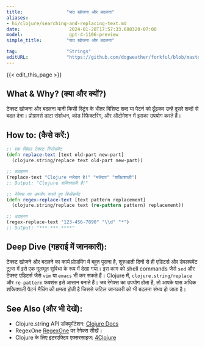 ```yaml
---
title:                "पाठ खोजना और बदलना"
aliases:
- hi/clojure/searching-and-replacing-text.md
date:                  2024-01-20T17:57:33.688320-07:00
model:                 gpt-4-1106-preview
simple_title:         "पाठ खोजना और बदलना"

tag:                  "Strings"
editURL:              "https://github.com/dogweather/forkful/blob/master/content/hi/clojure/searching-and-replacing-text.md"
---
```


{{< edit_this_page >}}

## What & Why? (क्या और क्यों?)
टेक्स्ट खोजना और बदलना यानी किसी स्ट्रिंग के भीतर विशिष्ट शब्द या पैटर्न को ढूँढकर उन्हें दूसरे शब्दों से बदल देना। प्रोग्रामर्स डाटा संशोधन, कोड रिफैक्टरिंग, और ऑटोमेशन में इसका उपयोग करते हैं।

## How to: (कैसे करें:)
```clojure
;; एक सिंपल टेक्स्ट रिप्लेसमेंट
(defn replace-text [text old-part new-part]
  (clojure.string/replace text old-part new-part))

;; उदाहरण
(replace-text "Clojure मजेदार है!" "मजेदार" "शक्तिशाली")
;; Output: "Clojure शक्तिशाली है!"

;; रेगेक्स का उपयोग करते हुए रिप्लेसमेंट
(defn regex-replace-text [text pattern replacement]
  (clojure.string/replace text (re-pattern pattern) replacement))

;; उदाहरण
(regex-replace-text "123-456-7890" "\\d" "*")
;; Output: "***-***-****"
```

## Deep Dive (गहराई में जानकारी):
टेक्स्ट खोजने और बदलने का कार्य प्रोग्रामिंग में बहुत पुराना है, शुरुआती दिनों से ही एडिटर्स और डेवलपमेंट टूल्स में इसे एक मूलभूत सुविधा के रूप में देखा गया। इस काम को shell commands जैसे `sed` और टेक्स्ट एडिटर्स जैसे `vim` या `emacs` भी कर सकते हैं। Clojure में, `clojure.string/replace` और `re-pattern` फंक्शंस इसे आसान बनाते हैं। जब रेगेक्स का उपयोग होता है, तो आपके पास अधिक शक्तिशाली पैटर्न मैचिंग की क्षमता होती है जिससे जटिल जानकारी को भी बदलना संभव हो जाता है।

## See Also (और भी देखें):
- Clojure.string API डॉक्युमेंटेशन: [Clojure Docs](https://clojuredocs.org/clojure.string/replace)
- RegexOne [RegexOne](https://regexone.com/) पर रेगेक्स सीखें।
- Clojure के लिए इंटरएक्टिव एक्सरसाइज: [4Clojure](https://www.4clojure.com/)
